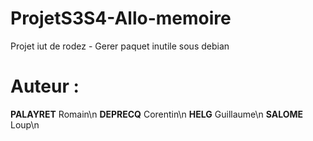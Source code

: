 # ProjetS3S4-Allo-memoire
Projet iut de rodez - Gerer paquet inutile sous debian
# Auteur :
**PALAYRET** Romain\n
**DEPRECQ** Corentin\n
**HELG** Guillaume\n
**SALOME** Loup\n
